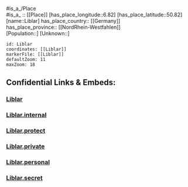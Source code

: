 ﻿---
location: [50.82,6.82] 
mapzoom: [7,12] 
mapmarker: city 
type: City
tags:
- geo/City


SpocWebEntityId: 31975
isDeleted: false
confidential: public

---
#is_a_/Place  
#is_a_ :: [[Place]] 
[has_place_longitude::6.82] 
[has_place_latitude::50.82] 
[name::Liblar] 
has_place_country:: [[Germany]]  
has_place_province:: [[NordRhein-Westfahlen]]  
[Population::] 
[Unknown::] 


```leaflet
id: Liblar
coordinates: [[Liblar]] 
markerFile: [[Liblar]] 
defaultZoom: 11 
maxZoom: 18
```


## Confidential Links & Embeds: 

### [Liblar](/_public/Earth/Continent/Europe/Europe~Central/Germany/Germany~West/Nord_Rhein-Westfalen/counties~NW/Rhein-Erft-Kreis/cities~Rhein-Erft-Kreis/Erftstadt/Liblar.md) 

### [Liblar.internal](/_internal/Earth/Continent/Europe/Europe~Central/Germany/Germany~West/Nord_Rhein-Westfalen/counties~NW/Rhein-Erft-Kreis/cities~Rhein-Erft-Kreis/Erftstadt/Liblar.internal.md) 

### [Liblar.protect](/_protect/Earth/Continent/Europe/Europe~Central/Germany/Germany~West/Nord_Rhein-Westfalen/counties~NW/Rhein-Erft-Kreis/cities~Rhein-Erft-Kreis/Erftstadt/Liblar.protect.md) 

### [Liblar.private](/_private/Earth/Continent/Europe/Europe~Central/Germany/Germany~West/Nord_Rhein-Westfalen/counties~NW/Rhein-Erft-Kreis/cities~Rhein-Erft-Kreis/Erftstadt/Liblar.private.md) 

### [Liblar.personal](/_personal/Earth/Continent/Europe/Europe~Central/Germany/Germany~West/Nord_Rhein-Westfalen/counties~NW/Rhein-Erft-Kreis/cities~Rhein-Erft-Kreis/Erftstadt/Liblar.personal.md) 

### [Liblar.secret](/_secret/Earth/Continent/Europe/Europe~Central/Germany/Germany~West/Nord_Rhein-Westfalen/counties~NW/Rhein-Erft-Kreis/cities~Rhein-Erft-Kreis/Erftstadt/Liblar.secret.md) 
